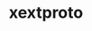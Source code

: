 ---
title: "xextproto"
layout: cache
categories: [package, develop]
meta: {"versions": ["7.3.0"], "compilers": ["gcc@7.5.0"]}
spec_files: 
 - spec-0.json
spec_names:
 - 'xextproto@7.3.0%gcc@7.5.0 arch=linux-ubuntu18.04-x86_64 ^pkgconf@1.8.0%gcc@7.5.0 arch=linux-ubuntu18.04-x86_64 ^util-macros@1.19.3%gcc@7.5.0 arch=linux-ubuntu18.04-x86_64'
---
